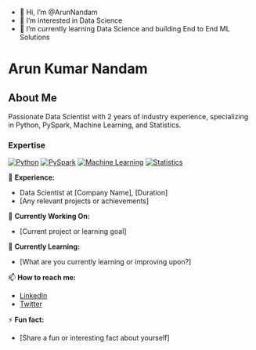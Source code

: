 - 👋 Hi, I’m @ArunNandam
- 👀 I’m interested in Data Science 
- 🌱 I’m currently learning Data Science and building End to End ML Solutions

# Arun Kumar Nandam

## About Me

Passionate Data Scientist with 2 years of industry experience, specializing in Python, PySpark, Machine Learning, and Statistics. 

### Expertise
[![Python](https://img.shields.io/badge/Python-Expert-blue)](https://www.python.org/) 
[![PySpark](https://img.shields.io/badge/PySpark-Expert-orange)](https://spark.apache.org/docs/latest/api/python/index.html) 
[![Machine Learning](https://img.shields.io/badge/Machine%20Learning-Expert-green)](https://scikit-learn.org/stable/) 
[![Statistics](https://img.shields.io/badge/Statistics-Expert-yellow)](https://en.wikipedia.org/wiki/Statistics)

💼 **Experience:**
- Data Scientist at [Company Name], [Duration]
- [Any relevant projects or achievements]

🔭 **Currently Working On:** 
- [Current project or learning goal]

🌱 **Currently Learning:** 
- [What are you currently learning or improving upon?]

📫 **How to reach me:** 
- [LinkedIn](https://www.linkedin.com/in/yourlinkedinprofile) 
- [Twitter](https://twitter.com/yourtwitterhandle)

⚡ **Fun fact:** 
- [Share a fun or interesting fact about yourself]


<!---
ArunNandam/ArunNandam is a ✨ special ✨ repository because its `README.md` (this file) appears on your GitHub profile.
You can click the Preview link to take a look at your changes.
--->
